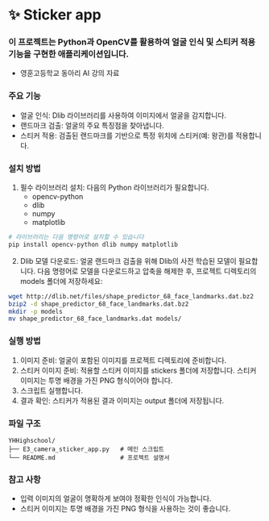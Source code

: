 # ✨ Sticker app
### 이 프로젝트는 Python과 OpenCV를 활용하여 얼굴 인식 및 스티커 적용 기능을 구현한 애플리케이션입니다.
- 영훈고등학교 동아리 AI 강의 자료

### 주요 기능
- 얼굴 인식: Dlib 라이브러리를 사용하여 이미지에서 얼굴을 감지합니다.
- 랜드마크 검출: 얼굴의 주요 특징점을 찾아냅니다.
- 스티커 적용: 검출된 랜드마크를 기반으로 특정 위치에 스티커(예: 왕관)를 적용합니다.

### 설치 방법
1.	필수 라이브러리 설치: 다음의 Python 라이브러리가 필요합니다.
	- opencv-python
	- dlib
	- numpy
	- matplotlib

```bash
# 라이브러리는 다음 명령어로 설치할 수 있습니다
pip install opencv-python dlib numpy matplotlib
```


2.	Dlib 모델 다운로드: 얼굴 랜드마크 검출을 위해 Dlib의 사전 학습된 모델이 필요합니다. 다음 명령어로 모델을 다운로드하고 압축을 해제한 후, 프로젝트 디렉토리의 models 폴더에 저장하세요:

```bash
wget http://dlib.net/files/shape_predictor_68_face_landmarks.dat.bz2
bzip2 -d shape_predictor_68_face_landmarks.dat.bz2
mkdir -p models
mv shape_predictor_68_face_landmarks.dat models/
```


### 실행 방법
1.	이미지 준비: 얼굴이 포함된 이미지를 프로젝트 디렉토리에 준비합니다.
2.	스티커 이미지 준비: 적용할 스티커 이미지를 stickers 폴더에 저장합니다. 스티커 이미지는 투명 배경을 가진 PNG 형식이어야 합니다.
3.	스크립트 실행합니다.
4.	결과 확인: 스티커가 적용된 결과 이미지는 output 폴더에 저장됩니다.

### 파일 구조
```
YHHighschool/  
├── E3_camera_sticker_app.py   # 메인 스크립트  
└── README.md                  # 프로젝트 설명서  
```

### 참고 사항
- 입력 이미지의 얼굴이 명확하게 보여야 정확한 인식이 가능합니다.
- 스티커 이미지는 투명 배경을 가진 PNG 형식을 사용하는 것이 좋습니다.
